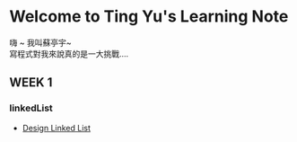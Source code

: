 # Welcome to Ting Yu's Learning Note
嗨 ~ 我叫蘇亭宇~           
寫程式對我來說真的是一大挑戰....


## WEEK 1
### linkedList
  * [Design Linked List](https://github.com/stopraining/LearningNote/blob/master/LeetCode/707Design%20Linked%20List.py)
 
 

